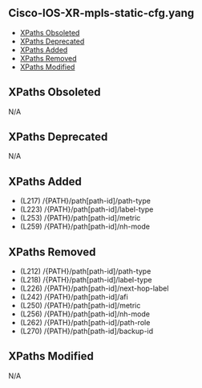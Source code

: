 ## Cisco-IOS-XR-mpls-static-cfg.yang

- [XPaths Obsoleted](#xpaths-obsoleted)
- [XPaths Deprecated](#xpaths-deprecated)
- [XPaths Added](#xpaths-added)
- [XPaths Removed](#xpaths-removed)
- [XPaths Modified](#xpaths-modified)

## XPaths Obsoleted

N/A

## XPaths Deprecated

N/A

## XPaths Added

- (L217)	/{PATH}/path[path-id]/path-type
- (L223)	/{PATH}/path[path-id]/label-type
- (L253)	/{PATH}/path[path-id]/metric
- (L259)	/{PATH}/path[path-id]/nh-mode

## XPaths Removed

- (L212)	/{PATH}/path[path-id]/path-type
- (L218)	/{PATH}/path[path-id]/label-type
- (L226)	/{PATH}/path[path-id]/next-hop-label
- (L242)	/{PATH}/path[path-id]/afi
- (L250)	/{PATH}/path[path-id]/metric
- (L256)	/{PATH}/path[path-id]/nh-mode
- (L262)	/{PATH}/path[path-id]/path-role
- (L270)	/{PATH}/path[path-id]/backup-id

## XPaths Modified

N/A

